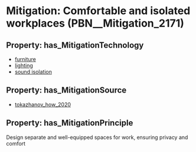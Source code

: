 # Mitigation: __Comfortable and isolated workplaces__ (PBN__Mitigation_2171)

## Property: has_MitigationTechnology

* [furniture](../Technology/PBN__Technology_4295)
* [lighting](../Technology/PBN__Technology_4296)
* [sound isolation](../Technology/PBN__Technology_4297)

## Property: has_MitigationSource

* [tokazhanov_how_2020](../Article/PBN__Article_67)

## Property: has_MitigationPrinciple

Design separate and well-equipped spaces for work, ensuring privacy and comfort

